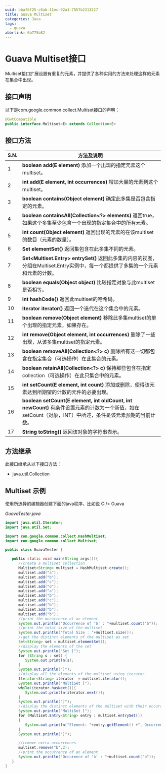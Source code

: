 ```yaml
---
uuid: bbaf6f25-c0ab-11ec-92a1-7557b2313227
title: Guava Multiset
categories: Java
tags:
  - guava
abbrlink: 6b775b82
---
```


# Guava Multiset接口

Multiset接口扩展设置有重复的元素，并提供了各种实用的方法来处理这样的元素在集合中出现。

## 接口声明

以下是com.google.common.collect.Multiset<E>接口的声明：

```java
@GwtCompatible
public interface Multiset<E> extends Collection<E>
```

## 接口方法

| S.N. | 方法及说明                                                   |
| ---- | ------------------------------------------------------------ |
| 1    | **boolean add(E element)**  添加一个出现的指定元素这个multiset。 |
| 2    | **int add(E element, int occurrences)**  增加大量的元素到这个multiset。 |
| 3    | **boolean contains(Object element)**  确定此多集是否包含指定的元素。 |
| 4    | **boolean containsAll(Collection<?> elements)**  返回true，如果这个多集至少包含一个出现的指定集合中的所有元素。 |
| 5    | **int count(Object element)**  返回出现的元素的在该multiset的数目（元素的数量）。 |
| 6    | **Set<E> elementSet()**  返回集包含在此多集不同的元素。      |
| 7    | **Set<Multiset.Entry<E>> entrySet()**  返回此多集的内容的视图，分组在Multiset.Entry实例中，每一个都提供了多集的一个元素和元素的计数。 |
| 8    | **boolean equals(Object object)** 比较指定对象与此multiset是否相等。 |
| 9    | **int hashCode()**  返回此multiset的哈希码。                 |
| 10   | **Iterator<E> iterator()**  返回一个迭代在这个集合中的元素。 |
| 11   | **boolean remove(Object element)**  移除此多集multiset的单个出现的指定元素，如果存在。 |
| 12   | **int remove(Object element, int occurrences)**  删除了一些出现，从该多集multiset的指定元素。 |
| 13   | **boolean removeAll(Collection<?> c)**  删除所有这一切都包含在指定集合（可选操作）在此集合的元素。 |
| 14   | **boolean retainAll(Collection<?> c)**  保持那些包含在指定collection（可选操作）在此只集合中的元素。 |
| 15   | **int setCount(E element, int count)**  添加或删除，使得该元素达到所期望的计数的元件的必要出现。 |
| 16   | **boolean setCount(E element, int oldCount, int newCount)**  			有条件设置元素的计数为一个新值，如在setCount（对象，INT）中所述，条件是该元素预期的当前计数。 |
| 17   | **String toString()**  返回该对象的字符串表示。              |

## 方法继承

此接口继承从以下接口方法：

- java.util.Collection

## Multiset 示例

使用所选择的编辑器创建下面的java程序，比如说 C:/> Guava

*GuavaTester.java*

```java
import java.util.Iterator;
import java.util.Set;

import com.google.common.collect.HashMultiset;
import com.google.common.collect.Multiset;

public class GuavaTester {

   public static void main(String args[]){
      //create a multiset collection
      Multiset<String> multiset = HashMultiset.create();
      multiset.add("a");
      multiset.add("b");
      multiset.add("c");
      multiset.add("d");
      multiset.add("a");
      multiset.add("b");
      multiset.add("c");
      multiset.add("b");
      multiset.add("b");
      multiset.add("b");
      //print the occurrence of an element
      System.out.println("Occurrence of 'b' : "+multiset.count("b"));
      //print the total size of the multiset
      System.out.println("Total Size : "+multiset.size());
      //get the distinct elements of the multiset as set
      Set<String> set = multiset.elementSet();
      //display the elements of the set
      System.out.println("Set [");
      for (String s : set) {			
         System.out.println(s);		    
      }
      System.out.println("]");
      //display all the elements of the multiset using iterator
      Iterator<String> iterator  = multiset.iterator();
      System.out.println("MultiSet [");
      while(iterator.hasNext()){
         System.out.println(iterator.next());
      }
      System.out.println("]");		
      //display the distinct elements of the multiset with their occurrence count
      System.out.println("MultiSet [");
      for (Multiset.Entry<String> entry : multiset.entrySet())
      {
         System.out.println("Element: "+entry.getElement() +", Occurrence(s): " + entry.getCount());		    
      }
      System.out.println("]");		

      //remove extra occurrences 
      multiset.remove("b",2);
      //print the occurrence of an element
      System.out.println("Occurence of 'b' : "+multiset.count("b"));
   }	
}
```
